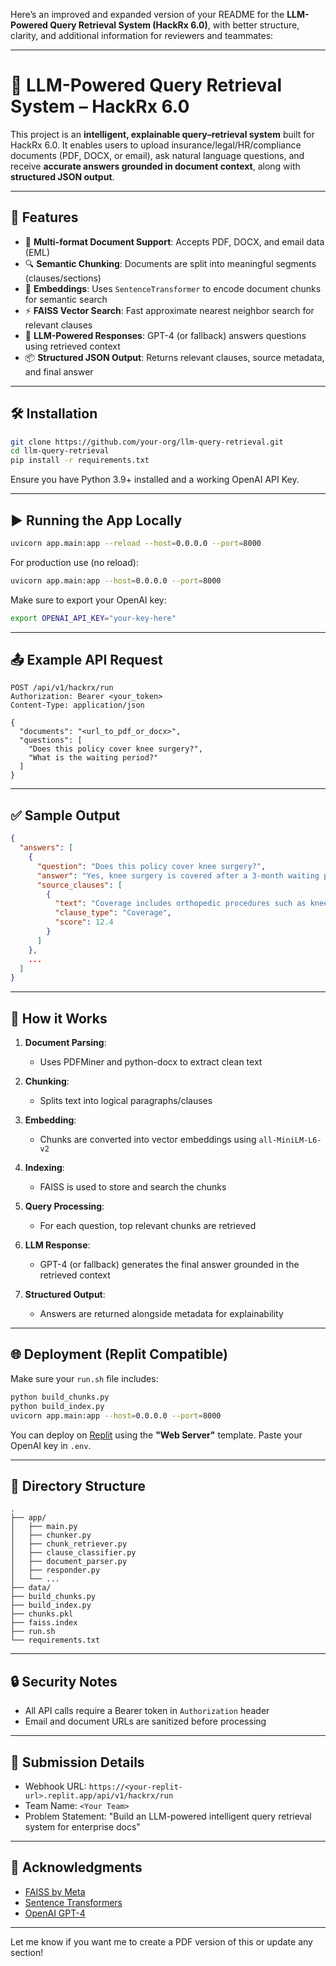 Here’s an improved and expanded version of your README for the **LLM-Powered Query Retrieval System (HackRx 6.0)**, with better structure, clarity, and additional information for reviewers and teammates:

---

# 🚀 LLM-Powered Query Retrieval System – HackRx 6.0

This project is an **intelligent, explainable query–retrieval system** built for HackRx 6.0. It enables users to upload insurance/legal/HR/compliance documents (PDF, DOCX, or email), ask natural language questions, and receive **accurate answers grounded in document context**, along with **structured JSON output**.

---

## 🧠 Features

* 📄 **Multi-format Document Support**: Accepts PDF, DOCX, and email data (EML)
* 🔍 **Semantic Chunking**: Documents are split into meaningful segments (clauses/sections)
* 🧬 **Embeddings**: Uses `SentenceTransformer` to encode document chunks for semantic search
* ⚡ **FAISS Vector Search**: Fast approximate nearest neighbor search for relevant clauses
* 🤖 **LLM-Powered Responses**: GPT-4 (or fallback) answers questions using retrieved context
* 📦 **Structured JSON Output**: Returns relevant clauses, source metadata, and final answer

---

## 🛠️ Installation

```bash
git clone https://github.com/your-org/llm-query-retrieval.git
cd llm-query-retrieval
pip install -r requirements.txt
```

Ensure you have Python 3.9+ installed and a working OpenAI API Key.

---

## ▶️ Running the App Locally

```bash
uvicorn app.main:app --reload --host=0.0.0.0 --port=8000
```

For production use (no reload):

```bash
uvicorn app.main:app --host=0.0.0.0 --port=8000
```

Make sure to export your OpenAI key:

```bash
export OPENAI_API_KEY="your-key-here"
```

---

## 📤 Example API Request

```http
POST /api/v1/hackrx/run
Authorization: Bearer <your_token>
Content-Type: application/json

{
  "documents": "<url_to_pdf_or_docx>",
  "questions": [
    "Does this policy cover knee surgery?",
    "What is the waiting period?"
  ]
}
```

---

## ✅ Sample Output

```json
{
  "answers": [
    {
      "question": "Does this policy cover knee surgery?",
      "answer": "Yes, knee surgery is covered after a 3-month waiting period.",
      "source_clauses": [
        {
          "text": "Coverage includes orthopedic procedures such as knee surgery...",
          "clause_type": "Coverage",
          "score": 12.4
        }
      ]
    },
    ...
  ]
}
```

---

## 🧪 How it Works

1. **Document Parsing**:

   * Uses PDFMiner and python-docx to extract clean text
2. **Chunking**:

   * Splits text into logical paragraphs/clauses
3. **Embedding**:

   * Chunks are converted into vector embeddings using `all-MiniLM-L6-v2`
4. **Indexing**:

   * FAISS is used to store and search the chunks
5. **Query Processing**:

   * For each question, top relevant chunks are retrieved
6. **LLM Response**:

   * GPT-4 (or fallback) generates the final answer grounded in the retrieved context
7. **Structured Output**:

   * Answers are returned alongside metadata for explainability

---

## 🌐 Deployment (Replit Compatible)

Make sure your `run.sh` file includes:

```bash
python build_chunks.py
python build_index.py
uvicorn app.main:app --host=0.0.0.0 --port=8000
```

You can deploy on [Replit](https://replit.com/) using the **"Web Server"** template. Paste your OpenAI key in `.env`.

---

## 📁 Directory Structure

```
.
├── app/
│   ├── main.py
│   ├── chunker.py
│   ├── chunk_retriever.py
│   ├── clause_classifier.py
│   ├── document_parser.py
│   ├── responder.py
│   └── ...
├── data/
├── build_chunks.py
├── build_index.py
├── chunks.pkl
├── faiss.index
├── run.sh
└── requirements.txt
```

---

## 🔒 Security Notes

* All API calls require a Bearer token in `Authorization` header
* Email and document URLs are sanitized before processing

---

## 📌 Submission Details

* Webhook URL: `https://<your-replit-url>.replit.app/api/v1/hackrx/run`
* Team Name: `<Your Team>`
* Problem Statement: "Build an LLM-powered intelligent query retrieval system for enterprise docs"

---

## 🤝 Acknowledgments

* [FAISS by Meta](https://github.com/facebookresearch/faiss)
* [Sentence Transformers](https://www.sbert.net/)
* [OpenAI GPT-4](https://platform.openai.com/)

---

Let me know if you want me to create a PDF version of this or update any section!
